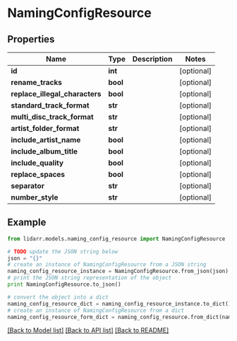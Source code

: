 # NamingConfigResource


## Properties
Name | Type | Description | Notes
------------ | ------------- | ------------- | -------------
**id** | **int** |  | [optional] 
**rename_tracks** | **bool** |  | [optional] 
**replace_illegal_characters** | **bool** |  | [optional] 
**standard_track_format** | **str** |  | [optional] 
**multi_disc_track_format** | **str** |  | [optional] 
**artist_folder_format** | **str** |  | [optional] 
**include_artist_name** | **bool** |  | [optional] 
**include_album_title** | **bool** |  | [optional] 
**include_quality** | **bool** |  | [optional] 
**replace_spaces** | **bool** |  | [optional] 
**separator** | **str** |  | [optional] 
**number_style** | **str** |  | [optional] 

## Example

```python
from lidarr.models.naming_config_resource import NamingConfigResource

# TODO update the JSON string below
json = "{}"
# create an instance of NamingConfigResource from a JSON string
naming_config_resource_instance = NamingConfigResource.from_json(json)
# print the JSON string representation of the object
print NamingConfigResource.to_json()

# convert the object into a dict
naming_config_resource_dict = naming_config_resource_instance.to_dict()
# create an instance of NamingConfigResource from a dict
naming_config_resource_form_dict = naming_config_resource.from_dict(naming_config_resource_dict)
```
[[Back to Model list]](../README.md#documentation-for-models) [[Back to API list]](../README.md#documentation-for-api-endpoints) [[Back to README]](../README.md)



